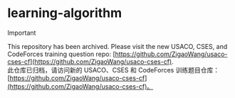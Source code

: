 # learning-algorithm

> [!IMPORTANT]
> This repository has been archived. Please visit the new USACO, CSES, and CodeForces training question repo: [https://github.com/ZigaoWang/usaco-cses-cf](https://github.com/ZigaoWang/usaco-cses-cf).  
> 此仓库已归档，请访问新的 USACO、CSES 和 CodeForces 训练题目仓库：[https://github.com/ZigaoWang/usaco-cses-cf](https://github.com/ZigaoWang/usaco-cses-cf)。  
